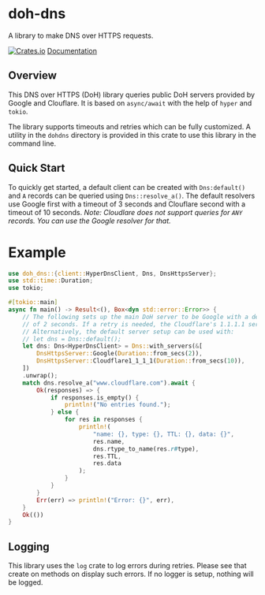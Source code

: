 # doh-dns
A library to make DNS over HTTPS requests.

[![Crates.io][crates-badge]][crates-url] [Documentation](https://docs.rs/doh-dns)

[crates-badge]: https://img.shields.io/crates/v/doh-dns.svg
[crates-url]: https://crates.io/crates/doh-dns

## Overview
This DNS over HTTPS (DoH) library queries public DoH servers provided by Google and Clouflare. It is based on `async/await` with the help of `hyper` and `tokio`.

The library supports timeouts and retries which can be fully customized. A utility in the `dohdns` directory is provided in this crate to use this library in the command line.

## Quick Start
To quickly get started, a default client can be created with `Dns:default()` and `A` records can be queried using `Dns::resolve_a()`. The default resolvers use Google first with a timeout of 3 seconds and Clouflare second with a timeout of 10 seconds. *Note: Cloudlare does not support queries for `ANY` records. You can use the Google resolver for that.*

# Example

```rust
use doh_dns::{client::HyperDnsClient, Dns, DnsHttpsServer};
use std::time::Duration;
use tokio;

#[tokio::main]
async fn main() -> Result<(), Box<dyn std::error::Error>> {
    // The following sets up the main DoH server to be Google with a default timeout
    // of 2 seconds. If a retry is needed, the Cloudflare's 1.1.1.1 server is used.
    // Alternatively, the default server setup can be used with:
    // let dns = Dns::default();
    let dns: Dns<HyperDnsClient> = Dns::with_servers(&[
        DnsHttpsServer::Google(Duration::from_secs(2)),
        DnsHttpsServer::Cloudflare1_1_1_1(Duration::from_secs(10)),
    ])
    .unwrap();
    match dns.resolve_a("www.cloudflare.com").await {
        Ok(responses) => {
            if responses.is_empty() {
                println!("No entries found.");
            } else {
                for res in responses {
                    println!(
                        "name: {}, type: {}, TTL: {}, data: {}",
                        res.name,
                        dns.rtype_to_name(res.r#type),
                        res.TTL,
                        res.data
                    );
                }
            }
        }
        Err(err) => println!("Error: {}", err),
    }
    Ok(())
}
```

## Logging
This library uses the `log` crate to log errors during retries. Please see that create on methods on display such errors. If no logger is setup, nothing will be logged.
